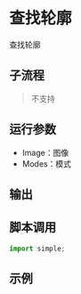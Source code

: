 # 查找轮廓 
查找轮廓

## 子流程
> 不支持


## 运行参数

* Image：图像
* Modes：模式




## 输出

    


## 脚本调用

```python
import simple;

```

## 示例